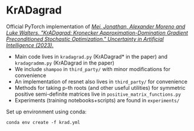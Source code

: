 # KrADagrad

Official PyTorch implementation of 
[_Mei, Jonathan, Alexander Moreno and Luke Walters. "KrADagrad: Kronecker Approximation-Domination Gradient Preconditioned Stochastic Optimization." Uncertainty in Artificial Intelligence (2023)._](https://arxiv.org/abs/2305.19416)


- Main code lives in `kradagrad.py` (KrADagrad* in the paper) and `kradagradmm.py` (KrADagrad in the paper)
- We include `shampoo` in `third_party/` with minor modifications for convenience
- An implementation of resnet also lives in `third_party/` for convenience
- Methods for taking p-th roots (and other useful utilities) for symmetric positive semi-definite matrices live in `positive_matrix_functions.py`
- Experiments (training notebooks+scripts) are found in `experiments/`

Set up environment using conda:
```
conda env create -f krad.yml
```
